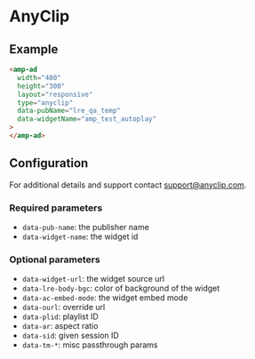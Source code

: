 <!---
Copyright 2020 The AMP HTML Authors. All Rights Reserved.

Licensed under the Apache License, Version 2.0 (the "License");
you may not use this file except in compliance with the License.
You may obtain a copy of the License at

      http://www.apache.org/licenses/LICENSE-2.0

Unless required by applicable law or agreed to in writing, software
distributed under the License is distributed on an "AS-IS" BASIS,
WITHOUT WARRANTIES OR CONDITIONS OF ANY KIND, either express or implied.
See the License for the specific language governing permissions and
limitations under the License.
-->

# AnyClip

## Example

```html
<amp-ad
  width="480"
  height="300"
  layout="responsive"
  type="anyclip"
  data-pubName="lre_qa_temp"
  data-widgetName="amp_test_autoplay"
>
</amp-ad>
```

## Configuration

For additional details and support contact support@anyclip.com.

### Required parameters

- `data-pub-name`: the publisher name
- `data-widget-name`: the widget id

### Optional parameters

- `data-widget-url`: the widget source url
- `data-lre-body-bgc`: color of background of the widget
- `data-ac-embed-mode`: the widget embed mode
- `data-ourl`: override url
- `data-plid`: playlist ID
- `data-ar`: aspect ratio
- `data-sid`: given session ID
- `data-tm-*`: misc passthrough params
